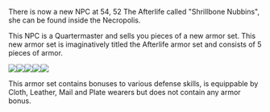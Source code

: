 There is now a new NPC at 54, 52 The Afterlife called "Shrillbone Nubbins", she can be found inside the Necropolis.

This NPC is a Quartermaster and sells you pieces of a new armor set. This new armor set is imaginatively titled the Afterlife armor set and consists of 5 pieces of armor.

![](https://lohcdn.com/game/i/6382.gif)![](https://lohcdn.com/game/i/6383.gif)![](https://lohcdn.com/game/i/6384.gif)![](https://lohcdn.com/game/i/6385.gif)![](https://lohcdn.com/game/i/6386.gif)

This armor set contains bonuses to various defense skills, is equippable by Cloth, Leather, Mail and Plate wearers but does not contain any armor bonus.
